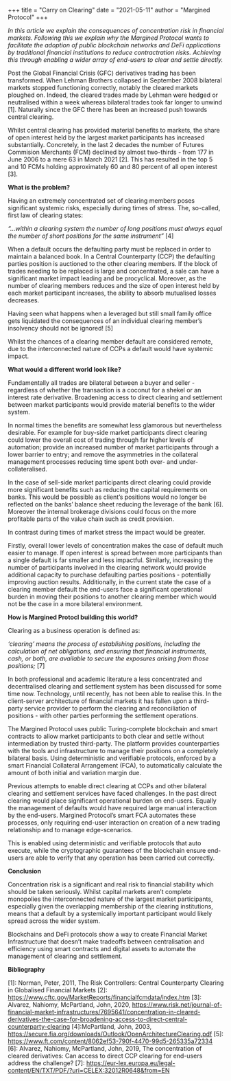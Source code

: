 +++
title = "Carry on Clearing"
date = "2021-05-11"
author = "Margined Protocol"
+++

_In this article we explain the consequences of concentration risk in financial markets. Following this we explain why the Margined Protocol wants to facilitate the adoption of public blockchain networks and DeFi applications by traditional financial institutions to reduce contractration risks. Achieving this through enabling a wider array of end-users to clear and settle directly._

Post the Global Financial Crisis (GFC) derivatives trading has been transformed. When Lehman Brothers collapsed in September 2008 bilateral markets stopped functioning correctly, notably the cleared markets ploughed on. Indeed, the cleared trades made by Lehman were hedged or neutralised within a week whereas bilateral trades took far longer to unwind [1]. Naturally since the GFC there has been an increased push towards central clearing.

Whilst central clearing has provided material benefits to markets, the share of open interest held by the largest market participants has increased substantially. Concretely, in the last 2 decades the number of Futures Commision Merchants (FCM) declined by almost two-thirds - from 177 in June 2006 to a mere 63 in March 2021 [2]. This has resulted in the top 5 and 10 FCMs holding approximately 60 and 80 percent of all open interest [3].

**What is the problem?**

Having an extremely concentrated set of clearing members poses significant systemic risks, especially during times of stress. The, so-called, first law of clearing states:

_“...within a clearing system the number of long positions must always equal the number of short positions for the same instrument”_ [4]

When a default occurs the defaulting party must be replaced in order to maintain a balanced book. In a Central Counterparty (CCP) the defaulting parties position is auctioned to the other clearing members. If the block of trades needing to be replaced is large and concentrated, a sale can have a significant market impact leading and be procyclical. Moreover, as the number of clearing members reduces and the size of open interest held by each market participant increases, the ability to absorb mutualised losses decreases.

Having seen what happens when a leveraged but still small family office gets liquidated the consequences of an individual clearing member’s insolvency should not be ignored! [5]

Whilst the chances of a clearing member default are considered remote, due to the interconnected nature of CCPs a default would have systemic impact.

**What would a different world look like?**

Fundamentally all trades are bilateral between a buyer and seller - regardless of whether the transaction is a coconut for a shekel or an interest rate derivative. Broadening access to direct clearing and settlement between market participants would provide material benefits to the wider system.

In normal times the benefits are somewhat less glamorous but nevertheless desirable. For example for buy-side market participants direct clearing could lower the overall cost of trading through far higher levels of automation; provide an increased number of market participants through a lower barrier to entry; and remove the asymmetries in the collateral management processes reducing time spent both over- and under-collateralised.

In the case of sell-side market participants direct clearing could provide more significant benefits such as reducing the capital requirements on banks. This would be possible as client’s positions would no longer be reflected on the banks’ balance sheet reducing the leverage of the bank [6]. Moreover the internal brokerage divisions could focus on the more profitable parts of the value chain such as credit provision.

In contrast during times of market stress the impact would be greater.

Firstly, overall lower levels of concentration makes the case of default much easier to manage. If open interest is spread between more participants than a single default is far smaller and less impactful. Similarly, increasing the number of participants involved in the clearing network would provide additional capacity to purchase defaulting parties positions - potentially improving auction results. Additionally, in the current state the case of a clearing member default the end-users face a significant operational burden in moving their positions to another clearing member which would not be the case in a more bilateral environment.

**How is Margined Protocl building this world?**

Clearing as a business operation is defined as:

_‘clearing’ means the process of establishing positions, including the calculation of net obligations, and ensuring that financial instruments, cash, or both, are available to secure the exposures arising from those positions;_ [7]

In both professional and academic literature a less concentrated and decentralised clearing and settlement system has been discussed for some time now. Technology, until recently, has not been able to realise this. In the client-server architecture of financial markets it has fallen upon a third-party service provider to perform the clearing and reconciliation of positions - with other parties performing the settlement operations.

The Margined Protocol uses public Turing-complete blockchain and smart contracts to allow market participants to both clear and settle without intermediation by trusted third-party. The platform provides counterparties with the tools and infrastructure to manage their positions on a completely bilateral basis. Using deterministic and verifiable protocols, enforced by a smart Financial Collateral Arrangement (FCA), to automatically calculate the amount of both initial and variation margin due.

Previous attempts to enable direct clearing at CCPs and other bilateral clearing and settlement services have faced challenges. In the past direct clearing would place significant operational burden on end-users. Equally the management of defaults would have required large manual interaction by the end-users. Margined Protocol’s smart FCA automates these processes, only requiring end-user interaction on creation of a new trading relationship and to manage edge-scenarios. 

This is enabled using deterministic and verifiable protocols that auto execute, while the cryptographic guarantees of the blockchain ensure end-users are able to verify that any operation has been carried out correctly.

**Conclusion**

Concentration risk is a significant and real risk to financial stability which should be taken seriously. Whilst capital markets aren’t complete monopolies the interconnected nature of the largest market participants, especially given the overlapping membership of the clearing institutions, means that a default by a systemically important participant would likely spread across the wider system.

Blockchains and DeFi protocols show a way to create Financial Market Infrastructure that doesn’t make tradeoffs between centralisation and efficiency using smart contracts and digital assets to automate the management of clearing and settlement.

**Bibliography**

[1]: Norman, Peter, 2011, The Risk Controllers: Central Counterparty Clearing in Globalised Financial Markets
[2]: https://www.cftc.gov/MarketReports/financialfcmdata/index.htm 
[3]: Alvarez, Nahiomy, McPartland, John, 2020, https://www.risk.net/journal-of-financial-market-infrastructures/7695641/concentration-in-cleared-derivatives-the-case-for-broadening-access-to-direct-central-counterparty-clearing
[4]:McPartland, John, 2003, https://secure.fia.org/downloads/Outlook/OpenArchitectureClearing.pdf 
[5]: https://www.ft.com/content/8062ef53-790f-4470-99d5-265335a72334 
[6]: Alvarez, Nahiomy, McPartland, John, 2019, The concentration of cleared derivatives: Can access to direct CCP clearing for end-users address the challenge?
[7]: https://eur-lex.europa.eu/legal-content/EN/TXT/PDF/?uri=CELEX:32012R0648&from=EN 
